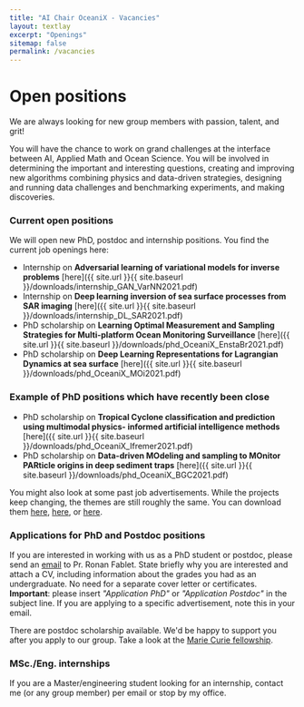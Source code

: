 ```yaml
---
title: "AI Chair OceaniX - Vacancies"
layout: textlay
excerpt: "Openings"
sitemap: false
permalink: /vacancies
---
```


# Open positions

We are always looking for new group members with passion, talent, and grit!

You will have the chance to work on grand challenges at the interface between AI, Applied Math and Ocean Science. You will be involved in determining the important and interesting questions, creating and improving new algorithms combining physics and data-driven strategies, designing and running data challenges and benchmarking experiments, and making discoveries.

### Current open positions

We will open new PhD, postdoc and internship positions.
You find the current job openings here:
- Internship on **Adversarial learning of variational models for inverse problems** [here]({{ site.url }}{{ site.baseurl }}/downloads/internship_GAN_VarNN2021.pdf)
- Internship on **Deep learning inversion of sea surface processes from SAR imaging** [here]({{ site.url }}{{ site.baseurl }}/downloads/internship_DL_SAR2021.pdf)
- PhD scholarship on **Learning Optimal Measurement and Sampling Strategies for Multi-platform Ocean Monitoring Surveillance** [here]({{ site.url }}{{ site.baseurl }}/downloads/phd_OceaniX_EnstaBr2021.pdf)
- PhD scholarship on **Deep Learning Representations for Lagrangian Dynamics at sea surface** [here]({{ site.url }}{{ site.baseurl }}/downloads/phd_OceaniX_MOi2021.pdf)
<!--
 You find the current job openings here:
([Opening 1]({{ site.baseurl }}/downloads/GeneralPostdoc_2019_v01.pdf),
[Opening 2]({{ site.baseurl }}/downloads/PPMS_PhD_2019_v01.pdf).
-->
### Example of PhD positions which have recently been close
- PhD scholarship on **Tropical Cyclone classification and prediction using multimodal physics- informed artificial intelligence methods** [here]({{ site.url }}{{ site.baseurl }}/downloads/phd_OceaniX_Ifremer2021.pdf)
- PhD scholarship on **Data-driven MOdeling and sampling to MOnitor PARticle origins in deep sediment traps** [here]({{ site.url }}{{ site.baseurl }}/downloads/phd_OceaniX_BGC2021.pdf)
 
You might also look at some past job advertisements. While the projects keep changing, the themes are still roughly the same. You can download them [here](https://www.madics.fr/event/offre97/), [here](https://www.madics.fr/event/1581927652-9197/), or [here](https://www.madics.fr/event/offre30/?instance_id=1424).

### Applications for PhD and Postdoc positions
If you are interested in working with us as a PhD student or postdoc, please send an [email](mailto:ronan.fablet@imt-atlantique.fr) to Pr. Ronan Fablet. State briefly why you are interested and attach a CV, including information about the grades you had as an undergraduate. No need for a separate cover letter or certificates. **Important**: please insert _"Application PhD"_ or _"Application Postdoc"_ in the subject line. If you are applying to a specific advertisement, note this in your email.

There are postdoc scholarship available.  We'd be happy to support you after you apply to our group. Take a look at the [Marie Curie fellowship](http://ec.europa.eu/research/mariecurieactions/about-msca/actions/if/index_en.htm).

### MSc./Eng. internships
If you are a Master/engineering student looking for an internship, contact me (or any group member) per email or stop by my office.

<!-- (<figure>)
<img src="{{ site.url }}{{ site.baseurl }}/images/picpic/Gallery/DSC_0696.jpg" width="95%">
</figure>
-->
